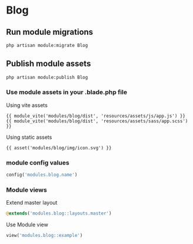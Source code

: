 # Blog



## Run module migrations

```sh
php artisan module:migrate Blog
```



## Publish module assets

```sh
php artisan module:publish Blog
```




### Use module assets in your .blade.php file

Using vite assets
```blade
{{ module_vite('modules/blog/dist', 'resources/assets/js/app.js') }}
{{ module_vite('modules/blog/dist', 'resources/assets/sass/app.scss') }}
```


Using static assets
```blade
{{ asset('modules/blog/img/icon.svg') }}
 ```

### module config values
```php
config('modules.blog.name')
```



### Module views

Extend master layout

```php
@extends('modules.blog::layouts.master')
```

Use Module view

```php
view('modules.blog::example')
```
